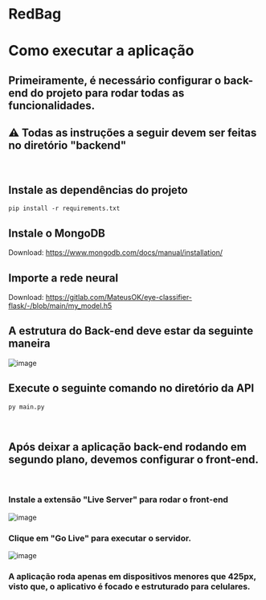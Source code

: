 # RedBag

# Como executar a aplicação

## Primeiramente, é necessário configurar o back-end do projeto para rodar todas as funcionalidades. 
## :warning: Todas as instruções a seguir devem ser feitas no diretório "backend"

<br>

## Instale as dependências do projeto

```
pip install -r requirements.txt
```

## Instale o MongoDB

Download: https://www.mongodb.com/docs/manual/installation/

## Importe a rede neural

Download: https://gitlab.com/MateusOK/eye-classifier-flask/-/blob/main/my_model.h5

## A estrutura do Back-end deve estar da seguinte maneira

![image](https://github.com/gustavoeyros/flask-api/assets/90118610/a6087add-4f1d-465d-886c-2c7fb8c93ba2)

## Execute o seguinte comando no diretório da API

```
py main.py
```

<br>

## Após deixar a aplicação back-end rodando em segundo plano, devemos configurar o front-end.


<br>

### Instale a extensão "Live Server" para rodar o front-end

![image](https://github.com/RianYuri/RedBag/assets/90118610/008ff32b-fc75-4f2f-8edd-0c4b049d02c8)

### Clique em "Go Live" para executar o servidor.

![image](https://github.com/RianYuri/RedBag/assets/90118610/abff5441-b0f4-4531-9c05-a0237ef47276)

### A aplicação roda apenas em dispositivos menores que 425px, visto que, o aplicativo é focado e estruturado para celulares.
